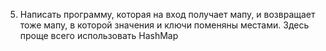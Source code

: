 5. Написать программу, которая на вход получает мапу, и возвращает тоже мапу, 
   в которой значения и ключи поменяны местами. Здесь проще всего использовать HashMap